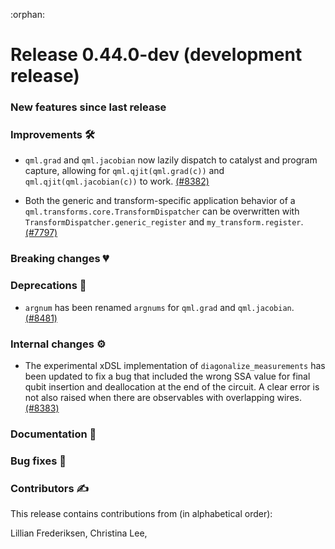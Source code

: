:orphan:

# Release 0.44.0-dev (development release)

<h3>New features since last release</h3>

<h3>Improvements 🛠</h3>

* `qml.grad` and `qml.jacobian` now lazily dispatch to catalyst and program
  capture, allowing for `qml.qjit(qml.grad(c))` and `qml.qjit(qml.jacobian(c))` to work.
  [(#8382)](https://github.com/PennyLaneAI/pennylane/pull/8382)

* Both the generic and transform-specific application behavior of a `qml.transforms.core.TransformDispatcher`
  can be overwritten with `TransformDispatcher.generic_register` and `my_transform.register`.
  [(#7797)](https://github.com/PennyLaneAI/pennylane/pull/7797)

<h3>Breaking changes 💔</h3>

<h3>Deprecations 👋</h3>

* `argnum` has been renamed `argnums` for `qml.grad` and `qml.jacobian`.
  [(#8481)](https://github.com/PennyLaneAI/pennylane/pull/8481)

<h3>Internal changes ⚙️</h3>

* The experimental xDSL implementation of `diagonalize_measurements` has been updated to fix a bug
  that included the wrong SSA value for final qubit insertion and deallocation at the end of the circuit. A clear error is not also raised when there are observables with overlapping wires.
  [(#8383)](https://github.com/PennyLaneAI/pennylane/pull/8383)

<h3>Documentation 📝</h3>

<h3>Bug fixes 🐛</h3>

<h3>Contributors ✍️</h3>

This release contains contributions from (in alphabetical order):

Lillian Frederiksen,
Christina Lee,